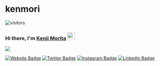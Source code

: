 # kenmori

![visitors](https://visitor-badge.glitch.me/badge?page_id=page.id)

### Hi there, I'm <a href="https://kenjimorita.jp" target="_blank">Kenji Morita</a> <img src="https://media.giphy.com/media/hvRJCLFzcasrR4ia7z/giphy.gif" width="25px">

<img src="https://www.codewars.com/users/kenmori/badges/micro">

[![Website Badge](https://img.shields.io/badge/Website-3b5998?style=flat-square&logo=google-chrome&logoColor=white)](https://kenjimorita.jp/aboutme)
[![Twitter Badge](https://img.shields.io/badge/-Twitter-00acee?style=flat-square&logo=Twitter&logoColor=white)](https://twitter.com/bukotsunikki)
[![Instagram Badge](https://img.shields.io/badge/-Instagram-e4405f?style=flat-square&logo=Instagram&logoColor=white)](https://www.instagram.com/india_japan_moritakenji/)
[![Linkedin Badge](https://img.shields.io/badge/-LinkedIn-0e76a8?style=flat-square&logo=Linkedin&logoColor=white)](https://www.linkedin.com/in/kenji-morita-8804b7188/)
 

